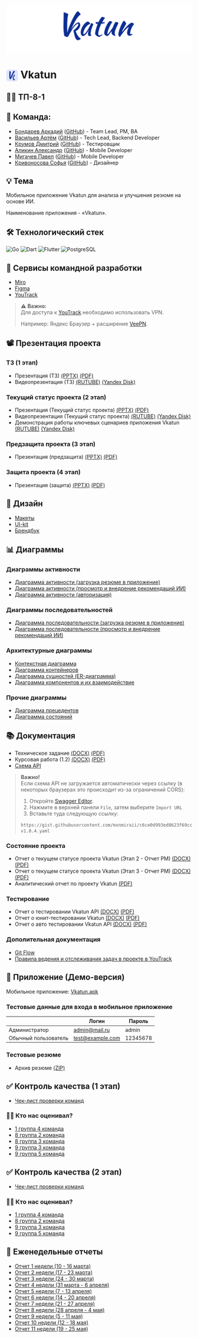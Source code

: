 <p align="center">
  <img src="assets/banner.png" alt="Vkatun banner" />
</p>

# <img src="assets/logo.png" alt="Vkatun Logo" width="32" style="vertical-align:middle;"/> Vkatun

## 👨‍💻 ТП-8-1

## 👥 Команда:
- [Бондарев Аркадий](https://vk.com/kunidza) ([GitHub](https://github.com/CalmEnot)) - Team Lead, PM, BA
- [Васильев Артём](https://vk.com/basil0ne) ([GitHub](https://github.com/mxnmiraii)) - 	Tech Lead, Backend Developer
- [Крумов Дмитрий](https://vk.com/dkrumov) ([GitHub](https://github.com/DmitriiKr991)) - Тестировщик
- [Аликин Александр](https://vk.com/elovelovelov) ([GitHub](https://github.com/AlejandroAlikin)) - Mobile Developer
- [Мигачев Павел](https://vk.com/pasheeek) ([GitHub](https://github.com/Emmys0n)) - Mobile Developer
- [Кривоносова Софья](https://vk.com/sourlsweety) ([GitHub](https://github.com/sourlsweety)) - Дизайнер

## 💡 Тема
Мобильное приложение Vkatun для анализа и улучшения резюме на основе ИИ.

Наименование приложения - «Vkatun».

## 🛠️ Технологический стек
![Go](https://img.shields.io/badge/Go-00ADD8?style=for-the-badge&logo=go&logoColor=white)
![Dart](https://img.shields.io/badge/Dart-0175C2?style=for-the-badge&logo=dart&logoColor=white)
![Flutter](https://img.shields.io/badge/Flutter-02569B?style=for-the-badge&logo=flutter&logoColor=white)
![PostgreSQL](https://img.shields.io/badge/PostgreSQL-4169E1?style=for-the-badge&logo=postgresql&logoColor=white)


## 🤝 Сервисы командной разработки
- [Miro](https://miro.com/app/board/uXjVIZbfiP8=/?share_link_id=647696783087)
- [Figma](https://www.figma.com/design/0OOxRgldXLFqAwFYJGFBdw/Untitled?node-id=1-4237&t=wZMH8RiMSeA4Ttob-0)
- [YouTrack](https://codenest.youtrack.cloud/projects/0-1)
> ⚠️ **Важно:**  
> Для доступа к [YouTrack](https://codenest.youtrack.cloud/projects/0-1) необходимо использовать VPN.
>
> Например: Яндекс Браузер + расширение [VeePN](https://chromewebstore.google.com/detail/бесплатный-vpn-для-chrome/majdfhpaihoncoakbjgbdhglocklcgno).

## 📽️ Презентация проекта
### ТЗ (1 этап)
- Презентация (ТЗ) [(PPTX)](Презентация/Prezentatsia_TZ.pptx) [(PDF)](Презентация/Prezentatsia_TZ.pdf)
- Видеопрезентация (ТЗ) [(RUTUBE)](https://rutube.ru/video/private/3c0e9de7d92ac7ebda9804550b364ebd/?p=hv3IekukB4aPObXwoDHPuw) [(Yandex Disk)](https://disk.yandex.ru/d/E_T4DeLgdld4Gg)
### Текущий статус проекта (2 этап)
- Презентация (Текущий статус проекта) [(PPTX)](Презентация/presentation_сurrent_status_2_milestone.pptx) [(PDF)](Презентация/presentation_сurrent_status_2_milestone.pdf)
- Видеопрезентация (Текущий статус проекта) [(RUTUBE)](https://rutube.ru/video/5585456d0addcc794fc80c5556a2448d/) [(Yandex Disk)](https://disk.yandex.ru/i/Ql-HMEgtCRt99A)
- Демонстрация работы ключевых сценариев приложения Vkatun [(RUTUBE)](https://rutube.ru/video/5d0440362f0346ec00c9997639fd6d86/) [(Yandex Disk)](https://disk.yandex.ru/i/oo3H5rzVZuOixw)
### Предзащита проекта (3 этап)
- Презентация (предзащита) [(PPTX)](Презентация/presentation_3_milestone.pptx) [(PDF)](Презентация/presentation_3_milestone.pdf)
### Защита проекта (4 этап)
- Презентация (защита) [(PPTX)](Презентация/presentation_final.pptx) [(PDF)](Презентация/presentation_final.pdf)

## 🎨 Дизайн
- [Макеты](https://www.figma.com/design/0OOxRgldXLFqAwFYJGFBdw/Vkatun-Design?node-id=0-1&p=f&t=iyzrD3cHKnuMCknF-0)
- [UI-kit](https://www.figma.com/design/0OOxRgldXLFqAwFYJGFBdw/Vkatun-Design?node-id=254-73&p=f&t=XRd87ECZqD4rgfUQ-0)
- [Брендбук](https://www.figma.com/design/0OOxRgldXLFqAwFYJGFBdw/Vkatun-Design?node-id=333-447&p=f&t=wHDNTzDABKBTHcAA-0)

## 📊 Диаграммы
### Диаграммы активности
- [Диаграмма активности (загрузка резюме в приложение)](Диаграммы/диаграмма-активности-загрузка-резюме-в-приложение.jpg)
- [Диаграмма активности (просмотр и внедрение рекомендаций ИИ)](Диаграммы/диаграмма-активности-просмотр-и-внедрение-рекомендаций-ии.jpg)
- [Диаграмма активности (авторизация)](Диаграммы/диаграмма-активности-авторизация.jpg)
### Диаграммы последовательностей
- [Диаграмма последовательности (загрузка резюме в приложение)](Диаграммы/диаграмма-последовательности-загрузка-резюме.png)
- [Диаграмма последовательности (просмотр и внедрение рекомендаций ИИ)](Диаграммы/диаграмма-последовательности-просмотр-рекомендаций.png)
### Архитектурные диаграммы
- [Контекстная диаграмма](Диаграммы/диаграмма-контекстная.png)
- [Диаграмма контейнеров](Диаграммы/диаграмма-контейнеров.png)
- [Диаграмма сущностей (ER-диаграмма)](Диаграммы/диаграмма-сущностей.png)
- [Диаграмма компонентов и их взаимодействие](Диаграммы/диаграмма-компонентов-и-их-взаимодействие.jpg)
### Прочие диаграммы
- [Диаграмма прецедентов](Диаграммы/диаграмма-прецедентов.jpg)
- [Диаграмма состояний](Диаграммы/диаграмма-состояний.jpg)

## 📚 Документация
- Техническое задание [(DOCX)](Документация/tz.docx) [(PDF)](Документация/tz.pdf)
- Курсовая работа (1.2) [(DOCX)](Документация/course_work_(1.2).docx) [(PDF)](Документация/course_work_(1.2).pdf)
- [Схема API](https://editor.swagger.io/?url=https://gist.githubusercontent.com/mxnmiraii/c6ce0d993ed8623f69cc31e487d85667/raw/33c340879eb9e618d6897fe879865dcaf685776d/swagger-v1.0.4.yaml)
> **Важно!**  
> Если схема API не загружается автоматически через ссылку (в некоторых браузерах это происходит из-за ограничений CORS):
>
> 1. Откройте [Swagger Editor](https://editor.swagger.io/).
> 2. Нажмите в верхней панели `File`, затем выберите `Import URL`
> 3. Вставьте туда следующую ссылку:
>
> ```
> https://gist.githubusercontent.com/mxnmiraii/c6ce0d993ed8623f69cc31e487d85667/raw/33c340879eb9e618d6897fe879865dcaf685776d/swagger-v1.0.4.yaml
> ```
### Состояние проекта
- Отчет о текущем статусе проекта Vkatun (Этап 2 - Отчет PM) [(DOCX)](Документация/current_status_of_project_report.docx) [(PDF)](Документация/current_status_of_project_report.pdf)
- Отчет о текущем статусе проекта Vkatun (Этап 3 - Отчет PM) [(DOCX)](Документация/current_status_of_project_report(3_milestone).docx) [(PDF)](Документация/current_status_of_project_report(3_milestone).pdf)
- Аналитический отчет по проекту Vkatun [(PDF)](Документация/analytical_report.pdf)
### Тестирование
- Отчет о тестировании Vkatun API [(DOCX)](Документация/отчёт-о-тестировании-Vkatun-API.docx) [(PDF)](Документация/отчёт-о-тестировании-Vkatun-API.pdf)
- Отчет о юнит-тестировании Vkatun [(DOCX)](Документация/отчёт-о-юнит-тестировании-Vkatun-API.docx) [(PDF)](Документация/отчёт-о-юнит-тестировании-Vkatun-API.pdf)
- Отчет о авто тестировании Vkatun API [(DOCX)](Документация/Отчет-о-авто-тестирован-и-Vkatun-API.docx) [(PDF)](Документация/Отчет-о-авто-тестировании-Vkatun-API.pdf)
### Дополительная документация
- [Git Flow](https://codenest.youtrack.cloud/articles/VN-A-20/Git-Flow)
- [Правила ведения и отслеживания задач в проекте в YouTrack](https://codenest.youtrack.cloud/articles/VN-A-4/Pravila-vedeniya-i-otslezhivaniya-zadach-v-proekte)

## 📱 Приложение (Демо-версия)
Мобильное приложение: [Vkatun.apk](https://disk.yandex.ru/d/Xn9VgukfquYT8Q)
### Тестовые данные для входа в мобильное приложение
|                     | Логин            | Пароль |
|---------------------|------------------|--------|
| Администратор       | admin@mail.ru    | admin |
| Обычный пользователь | test@example.com | 12345678 |
### Тестовые резюме
- Архив резюме [(ZIP)](Приложение/примеры_резюме.zip)

## ✅ Контроль качества (1 этап)
- [Чек-лист проверки команд](Межкомандная%20проверка/checklist_8_1.pdf)
### 🕵️‍♂️ Кто нас оценивал?
- [1 группа 4 команда](https://github.com/Dodger0072/Programming-technologies-project/tree/main)
- [8 группа 2 команда](https://github.com/Lime228/TPProject/tree/main)
- [8 группа 3 команда](https://gitlab.com/rlwd/main)
- [9 группа 3 команда](https://github.com/slash0t/travel-planner)
- [9 группа 5 команда](https://github.com/kotovro/TP-9-5?tab=readme-ov-file)

## ✅ Контроль качества (2 этап)
- [Чек-лист проверки команд](Межкомандная%20проверка/checklist2_8_1.pdf)
### 🕵️‍♂️ Кто нас оценивал?
- [1 группа 4 команда](https://github.com/Dodger0072/Programming-technologies-project/tree/main)
- [8 группа 2 команда](https://github.com/Lime228/TPProject/tree/main)
- [9 группа 3 команда](https://github.com/slash0t/travel-planner)
- [9 группа 5 команда](https://github.com/kotovro/TP-9-5?tab=readme-ov-file)

## 📅 Еженедельные отчеты
- [Отчет 1 недели (10 - 16 марта)](Еженедельные%20отчёты/отчет_1_недели_(10-16_марта).pdf)
- [Отчет 2 недели (17 - 23 марта)](Еженедельные%20отчёты/отчет_2_недели_(17-23_марта).pdf)
- [Отчет 3 недели (24 - 30 марта)](Еженедельные%20отчёты/отчет_3_недели_(24-30_марта).pdf)
- [Отчет 4 недели (31 марта - 6 апреля)](Еженедельные%20отчёты/отчет_4_недели_(31_марта-6_апреля).pdf)
- [Отчет 5 недели (7 - 13 апреля)](Еженедельные%20отчёты/отчет_5_недели_(7-13_апреля).pdf)
- [Отчет 6 недели (14 - 20 апреля)](Еженедельные%20отчёты/отчет_6_недели_(14-20_апреля).pdf)
- [Отчет 7 недели (21 - 27 апреля)](Еженедельные%20отчёты/отчет_7_недели_(21-27_апреля).pdf)
- [Отчет 8 недели (28 апреля - 4 мая)](Еженедельные%20отчёты/отчет_8_недели_(28_апреля-4_мая).pdf)
- [Отчет 9 недели (5 - 11 мая)](Еженедельные%20отчёты/отчет_9_недели_(5-11_мая).pdf)
- [Отчет 10 недели (12 - 18 мая)](Еженедельные%20отчёты/отчет_10_недели_(12-18_мая).pdf)
- [Отчет 11 недели (19 - 25 мая)](Еженедельные%20отчёты/отчет_11_недели_(19-25_мая).pdf)
